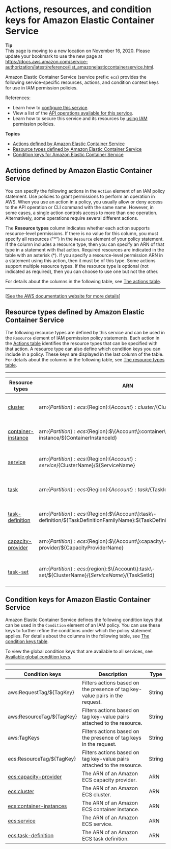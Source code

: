 # Actions, resources, and condition keys for Amazon Elastic Container Service<a name="list_amazonelasticcontainerservice"></a>

**Tip**  
This page is moving to a new location on November 16, 2020\. Please update your bookmark to use the new page at [https://docs\.aws\.amazon\.com/service\-authorization/latest/reference/list\_amazonelasticcontainerservice\.html](https://docs.aws.amazon.com/service-authorization/latest/reference/list_amazonelasticcontainerservice.html)\. 

Amazon Elastic Container Service \(service prefix: `ecs`\) provides the following service\-specific resources, actions, and condition context keys for use in IAM permission policies\.

References:
+ Learn how to [configure this service](https://docs.aws.amazon.com/AmazonECS/latest/developerguide/)\.
+ View a list of the [API operations available for this service](https://docs.aws.amazon.com/AmazonECS/latest/APIReference/)\.
+ Learn how to secure this service and its resources by [using IAM](https://docs.aws.amazon.com/AmazonECS/latest/developerguide/IAM_policies.html) permission policies\.

**Topics**
+ [Actions defined by Amazon Elastic Container Service](#amazonelasticcontainerservice-actions-as-permissions)
+ [Resource types defined by Amazon Elastic Container Service](#amazonelasticcontainerservice-resources-for-iam-policies)
+ [Condition keys for Amazon Elastic Container Service](#amazonelasticcontainerservice-policy-keys)

## Actions defined by Amazon Elastic Container Service<a name="amazonelasticcontainerservice-actions-as-permissions"></a>

You can specify the following actions in the `Action` element of an IAM policy statement\. Use policies to grant permissions to perform an operation in AWS\. When you use an action in a policy, you usually allow or deny access to the API operation or CLI command with the same name\. However, in some cases, a single action controls access to more than one operation\. Alternatively, some operations require several different actions\.

The **Resource types** column indicates whether each action supports resource\-level permissions\. If there is no value for this column, you must specify all resources \("\*"\) in the `Resource` element of your policy statement\. If the column includes a resource type, then you can specify an ARN of that type in a statement with that action\. Required resources are indicated in the table with an asterisk \(\*\)\. If you specify a resource\-level permission ARN in a statement using this action, then it must be of this type\. Some actions support multiple resource types\. If the resource type is optional \(not indicated as required\), then you can choose to use one but not the other\.

For details about the columns in the following table, see [The actions table](reference_policies_actions-resources-contextkeys.md#actions_table)\.


****  
[\[See the AWS documentation website for more details\]](http://docs.aws.amazon.com/IAM/latest/UserGuide/list_amazonelasticcontainerservice.html)

## Resource types defined by Amazon Elastic Container Service<a name="amazonelasticcontainerservice-resources-for-iam-policies"></a>

The following resource types are defined by this service and can be used in the `Resource` element of IAM permission policy statements\. Each action in the [Actions table](#amazonelasticcontainerservice-actions-as-permissions) identifies the resource types that can be specified with that action\. A resource type can also define which condition keys you can include in a policy\. These keys are displayed in the last column of the table\. For details about the columns in the following table, see [The resource types table](reference_policies_actions-resources-contextkeys.md#resources_table)\.


****  

| Resource types | ARN | Condition keys | 
| --- | --- | --- | 
|   [ cluster ](https://docs.aws.amazon.com/AmazonECS/latest/developerguide/ECS_clusters.html)  |  arn:$\{Partition\}:ecs:$\{Region\}:$\{Account\}:cluster/$\{ClusterName\}  |   [ aws:ResourceTag/$\{TagKey\} ](#amazonelasticcontainerservice-aws_ResourceTag___TagKey_)   [ ecs:ResourceTag/$\{TagKey\} ](#amazonelasticcontainerservice-ecs_ResourceTag___TagKey_)   | 
|   [ container\-instance ](https://docs.aws.amazon.com/AmazonECS/latest/developerguide/ECS_instances.html)  |  arn:$\{Partition\}:ecs:$\{Region\}:$\{Account\}:container\-instance/$\{ContainerInstanceId\}  |   [ aws:ResourceTag/$\{TagKey\} ](#amazonelasticcontainerservice-aws_ResourceTag___TagKey_)   [ ecs:ResourceTag/$\{TagKey\} ](#amazonelasticcontainerservice-ecs_ResourceTag___TagKey_)   | 
|   [ service ](https://docs.aws.amazon.com/AmazonECS/latest/developerguide/ecs_services.html)  |  arn:$\{Partition\}:ecs:$\{Region\}:$\{Account\}:service/$\{ClusterName\}/$\{ServiceName\}  |   [ aws:ResourceTag/$\{TagKey\} ](#amazonelasticcontainerservice-aws_ResourceTag___TagKey_)   [ ecs:ResourceTag/$\{TagKey\} ](#amazonelasticcontainerservice-ecs_ResourceTag___TagKey_)   | 
|   [ task ](https://docs.aws.amazon.com/AmazonECS/latest/developerguide/scheduling_tasks.html)  |  arn:$\{Partition\}:ecs:$\{Region\}:$\{Account\}:task/$\{TaskId\}  |   [ aws:ResourceTag/$\{TagKey\} ](#amazonelasticcontainerservice-aws_ResourceTag___TagKey_)   [ ecs:ResourceTag/$\{TagKey\} ](#amazonelasticcontainerservice-ecs_ResourceTag___TagKey_)   | 
|   [ task\-definition ](https://docs.aws.amazon.com/AmazonECS/latest/developerguide/task_definitions.html)  |  arn:$\{Partition\}:ecs:$\{Region\}:$\{Account\}:task\-definition/$\{TaskDefinitionFamilyName\}:$\{TaskDefinitionRevisionNumber\}  |   [ aws:ResourceTag/$\{TagKey\} ](#amazonelasticcontainerservice-aws_ResourceTag___TagKey_)   [ ecs:ResourceTag/$\{TagKey\} ](#amazonelasticcontainerservice-ecs_ResourceTag___TagKey_)   | 
|   [ capacity\-provider ](https://docs.aws.amazon.com/AmazonECS/latest/developerguide/capacity_provider_definitions.html)  |  arn:$\{Partition\}:ecs:$\{Region\}:$\{Account\}:capacity\-provider/$\{CapacityProviderName\}  |   [ aws:ResourceTag/$\{TagKey\} ](#amazonelasticcontainerservice-aws_ResourceTag___TagKey_)   [ ecs:ResourceTag/$\{TagKey\} ](#amazonelasticcontainerservice-ecs_ResourceTag___TagKey_)   | 
|   [ task\-set ](https://docs.aws.amazon.com/AmazonECS/latest/developerguide/task_sets.html)  |  arn:$\{Partition\}:ecs:$\{region\}:$\{Account\}:task\-set/$\{ClusterName\}/$\{ServiceName\}/$\{TaskSetId\}  |   [ aws:ResourceTag/$\{TagKey\} ](#amazonelasticcontainerservice-aws_ResourceTag___TagKey_)   [ ecs:ResourceTag/$\{TagKey\} ](#amazonelasticcontainerservice-ecs_ResourceTag___TagKey_)   | 

## Condition keys for Amazon Elastic Container Service<a name="amazonelasticcontainerservice-policy-keys"></a>

Amazon Elastic Container Service defines the following condition keys that can be used in the `Condition` element of an IAM policy\. You can use these keys to further refine the conditions under which the policy statement applies\. For details about the columns in the following table, see [The condition keys table](reference_policies_actions-resources-contextkeys.md#context_keys_table)\.

To view the global condition keys that are available to all services, see [Available global condition keys](reference_policies_condition-keys.html#AvailableKeys)\.


****  

| Condition keys | Description | Type | 
| --- | --- | --- | 
|   aws:RequestTag/$\{TagKey\}  | Filters actions based on the presence of tag key\-value pairs in the request\. | String | 
|   aws:ResourceTag/$\{TagKey\}  | Filters actions based on tag key\-value pairs attached to the resource\. | String | 
|   aws:TagKeys  | Filters actions based on the presence of tag keys in the request\. | String | 
|   ecs:ResourceTag/$\{TagKey\}  | Filters actions based on tag key\-value pairs attached to the resource\. | String | 
|   [ ecs:capacity\-provider ](https://docs.aws.amazon.com/AmazonECS/latest/developerguide/iam-policy-structure.html#amazon-ecs-keys)  | The ARN of an Amazon ECS capacity provider\. | ARN | 
|   [ ecs:cluster ](https://docs.aws.amazon.com/AmazonECS/latest/developerguide/iam-policy-structure.html#amazon-ecs-keys)  | The ARN of an Amazon ECS cluster\. | ARN | 
|   [ ecs:container\-instances ](https://docs.aws.amazon.com/AmazonECS/latest/developerguide/iam-policy-structure.html#amazon-ecs-keys)  | The ARN of an Amazon ECS container instance\. | ARN | 
|   [ ecs:service ](https://docs.aws.amazon.com/AmazonECS/latest/developerguide/iam-policy-structure.html#amazon-ecs-keys)  | The ARN of an Amazon ECS service\. | ARN | 
|   [ ecs:task\-definition ](https://docs.aws.amazon.com/AmazonECS/latest/developerguide/iam-policy-structure.html#amazon-ecs-keys)  | The ARN of an Amazon ECS task definition\. | ARN | 